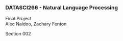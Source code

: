 <h3>DATASCI266 - Natural Language Processing</h3>
Final Project<br />
Alec Naidoo, Zachary Fenton

Section 002
